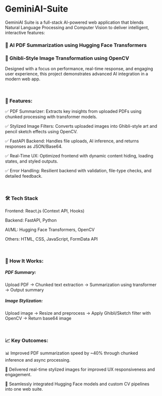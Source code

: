 # GeminiAI-Suite

GeminiAI Suite is a full-stack AI-powered web application that blends Natural Language Processing and Computer Vision to deliver intelligent, interactive features:

<h3>📄 AI PDF Summarization using Hugging Face Transformers </h1>

<h3>🎨 Ghibli-Style Image Transformation using OpenCV </h3>

Designed with a focus on performance, real-time response, and engaging user experience, this project demonstrates advanced AI integration in a modern web app.

<br/>

<h3>🚀 Features: </h3>

✅ PDF Summarizer: Extracts key insights from uploaded PDFs using chunked processing with transformer models.

✅ Stylized Image Filters: Converts uploaded images into Ghibli-style art and pencil sketch effects using OpenCV.

✅ FastAPI Backend: Handles file uploads, AI inference, and returns responses as JSON/Base64.

✅ Real-Time UX: Optimized frontend with dynamic content hiding, loading states, and styled outputs.

✅ Error Handling: Resilient backend with validation, file-type checks, and detailed feedback.

<br/>

<h3>🛠️ Tech Stack </h3>

Frontend: React.js (Context API, Hooks)

Backend: FastAPI, Python

AI/ML: Hugging Face Transformers, OpenCV

Others: HTML, CSS, JavaScript, FormData API

<br/>

<h3>🧠 How It Works: </h3>

<h5>PDF Summary: </h5>

Upload PDF → Chunked text extraction → Summarization using transformer → Output summary

<h5>Image Stylization: </h5>

Upload image → Resize and preprocess → Apply Ghibli/Sketch filter with OpenCV → Return base64 image

</br>

<h3>📈 Key Outcomes: </h3>

📊 Improved PDF summarization speed by ~40% through chunked inference and async processing.

🎨 Delivered real-time stylized images for improved UX responsiveness and engagement.

🔗 Seamlessly integrated Hugging Face models and custom CV pipelines into one web suite.

